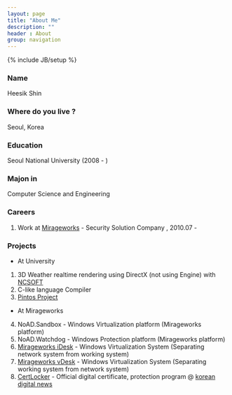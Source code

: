 ```yaml
---
layout: page
title: "About Me"
description: ""
header : About
group: navigation
---
```

{% include JB/setup %}

### Name
Heesik Shin  

### Where do you live ?
Seoul, Korea  

### Education
Seoul National University (2008 - )  

### Majon in
Computer Science and Engineering  

### Careers
1. Work at [Mirageworks](http://www.mirageworks.us) - Security Solution Company , 2010.07 -  
  
### Projects
* At University   
1. 3D Weather realtime rendering using DirectX (not using Engine) with [NCSOFT](http://global.ncsoft.com/global/)
2. C-like language Compiler
3. [Pintos Project](http://web.stanford.edu/class/cs140/projects/pintos/pintos.html)
* At Mirageworks
4. NoAD.Sandbox - Windows Virtualization platform (Mirageworks platform)
5. NoAD.Watchdog - Windows Protection platform (Mirageworks platform)
6. [Mirageworks iDesk](http://www.mirageworks.us/Solutions/Idesk.aspx) - Windows Virtualization System (Separating network system from working system)
7. [Mirageworks vDesk](http://www.mirageworks.us/Solutions/Vdesk.aspx) - Windows Virtualization System (Separating working system from network system)
8. [CertLocker](http://www.mirageworks.co.kr/Solutions/Certlocker.aspx) - Official digital certificate, protection program @ [korean digital news](http://www.ddaily.co.kr/news/article.html?no=120607)

